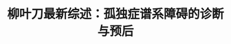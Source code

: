 ---
title: 柳叶刀最新综述：孤独症谱系障碍的诊断与预后
tags: [Aspie, AS]
color: secondary
description: 有些观点认为孤独症谱系人群缺乏与人交流的愿望，这其实是种错误的刻板印象。实际上许多孤独症谱系的孩子渴望获得社会的接纳、渴望与人沟通。社交技能培训可能要贯穿整个童年和成年早期，在不同的发展阶段应有所差异。
external_url: http://mp.weixin.qq.com/s?__biz=MzIyMzgyMjY5NQ==&amp;mid=2247483848&amp;idx=2&amp;sn=0248cb67af72cbd192c181ce2c2064f3&amp;chksm=e81917c0df6e9ed6f3ea8ae8d3d1d12253b13c15d90550b97a1e86f3d3635a0ec57b8de21291&amp;scene=27#wechat_redirect
---